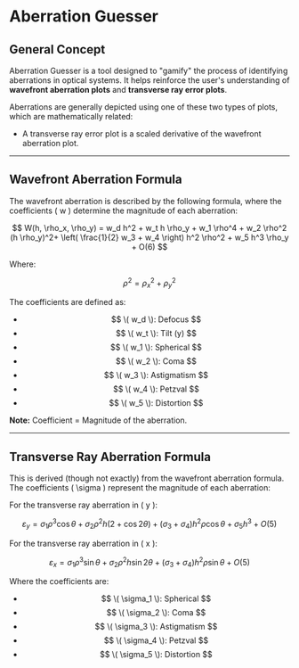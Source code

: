 # Aberration Guesser

## General Concept

Aberration Guesser is a tool designed to "gamify" the process of identifying aberrations in optical systems. It helps reinforce the user's understanding of **wavefront aberration plots** and **transverse ray error plots**.

Aberrations are generally depicted using one of these two types of plots, which are mathematically related:

- A transverse ray error plot is a scaled derivative of the wavefront aberration plot.

---

## Wavefront Aberration Formula

The wavefront aberration is described by the following formula, where the coefficients \( w \) determine the magnitude of each aberration:

$$
W(h, \rho_x, \rho_y) = w_d h^2 + w_t h \rho_y + w_1 \rho^4 + w_2 \rho^2 (h \rho_y)^2+ \left( \frac{1}{2} w_3 + w_4 \right) h^2 \rho^2 + w_5 h^3 \rho_y + O(6)
$$

Where:

$$
\rho^2 = \rho_x^2 + \rho_y^2
$$

The coefficients are defined as:

- $$ \( w_d \): Defocus $$
- $$ \( w_t \): Tilt (y) $$
- $$ \( w_1 \): Spherical $$ 
- $$ \( w_2 \): Coma $$ 
- $$ \( w_3 \): Astigmatism $$ 
- $$ \( w_4 \): Petzval $$ 
- $$ \( w_5 \): Distortion $$ 

**Note:** Coefficient = Magnitude of the aberration.

---

## Transverse Ray Aberration Formula

This is derived (though not exactly) from the wavefront aberration formula. The coefficients \( \sigma \) represent the magnitude of each aberration:

For the transverse ray aberration in \( y \):

$$
\varepsilon_y = \sigma_1 \rho^3 \cos \theta + \sigma_2 \rho^2 h (2 + \cos 2\theta)+ (\sigma_3 + \sigma_4) h^2 \rho \cos \theta + \sigma_5 h^3 + O(5)
$$

For the transverse ray aberration in \( x \):

$$
\varepsilon_x = \sigma_1 \rho^3 \sin \theta + \sigma_2 \rho^2 h \sin 2\theta+ (\sigma_3 + \sigma_4) h^2 \rho \sin \theta + O(5)
$$

Where the coefficients are:

- $$ \( \sigma_1 \): Spherical $$ 
- $$ \( \sigma_2 \): Coma $$ 
- $$ \( \sigma_3 \): Astigmatism $$ 
- $$ \( \sigma_4 \): Petzval $$ 
- $$ \( \sigma_5 \): Distortion $$ 
